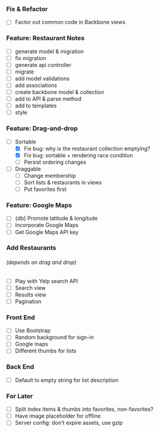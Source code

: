 ### Fix & Refactor
- [ ] Factor out common code in Backbone views

### Feature: Restaurant Notes
- [ ] generate model & migration
- [ ] fix migration
- [ ] generate api controller
- [ ] migrate
- [ ] add model validations
- [ ] add associations
- [ ] create backbone model & collection
- [ ] add to API & parse method
- [ ] add to templates
- [ ] style

### Feature: Drag-and-drop
- [ ] Sortable
  - [x] Fix bug: why is the restaurant collection emptying?
  - [x] Fix bug: sortable + rendering race condition
  - [ ] Persist ordering changes
- [ ] Draggable
  - [ ] Change membership
  - [ ] Sort lists & restaurants in views
  - [ ] Put favorites first

### Feature: Google Maps
- [ ] {db} Promote latitude & longitude
- [ ] Incorporate Google Maps
- [ ] Get Google Maps API key

### Add Restaurants
###### (depends on drag and drop)
- [ ] Play with Yelp search API
- [ ] Search view
- [ ] Results view
- [ ] Pagination

### Front End
- [ ] Use Bootstrap
- [ ] Random background for sign-in
- [ ] Google maps
- [ ] Different thumbs for lists

### Back End
- [ ] Default to empty string for list description

### For Later
- [ ] Split index items & thumbs into favorites, non-favorites?
- [ ] Have image placeholder for offline
- [ ] Server config: don't expire assets, use gzip
